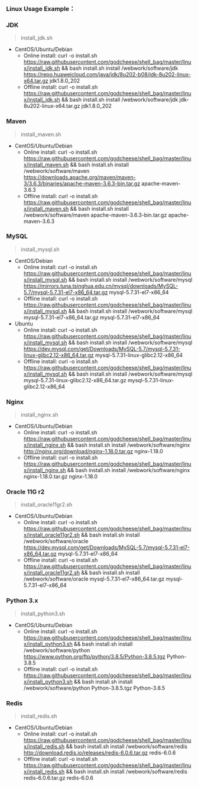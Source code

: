 
### Linux Usage Example：

### JDK
> install_jdk.sh
- CentOS/Ubuntu/Debian
  - Online install: curl -o install.sh https://raw.githubusercontent.com/godcheese/shell_bag/master/linux/install_jdk.sh && bash install.sh install /webwork/software/jdk https://repo.huaweicloud.com/java/jdk/8u202-b08/jdk-8u202-linux-x64.tar.gz jdk1.8.0_202
  - Offline install: curl -o install.sh https://raw.githubusercontent.com/godcheese/shell_bag/master/linux/install_jdk.sh && bash install.sh install /webwork/software/jdk jdk-8u202-linux-x64.tar.gz jdk1.8.0_202

### Maven 
> install_maven.sh
- CentOS/Ubuntu/Debian
  - Online install: curl -o install.sh https://raw.githubusercontent.com/godcheese/shell_bag/master/linux/install_maven.sh && bash install.sh install /webwork/software/maven https://downloads.apache.org/maven/maven-3/3.6.3/binaries/apache-maven-3.6.3-bin.tar.gz apache-maven-3.6.3
  - Offline install: curl -o install.sh https://raw.githubusercontent.com/godcheese/shell_bag/master/linux/install_maven.sh && bash install.sh install /webwork/software/maven apache-maven-3.6.3-bin.tar.gz apache-maven-3.6.3

### MySQL 
> install_mysql.sh
- CentOS/Debian
  - Online install: curl -o install.sh https://raw.githubusercontent.com/godcheese/shell_bag/master/linux/install_mysql.sh && bash install.sh install /webwork/software/mysql https://mirrors.tuna.tsinghua.edu.cn/mysql/downloads/MySQL-5.7/mysql-5.7.31-el7-x86_64.tar.gz mysql-5.7.31-el7-x86_64
  - Offline install: curl -o install.sh https://raw.githubusercontent.com/godcheese/shell_bag/master/linux/install_mysql.sh && bash install.sh install /webwork/software/mysql mysql-5.7.31-el7-x86_64.tar.gz mysql-5.7.31-el7-x86_64
- Ubuntu
  - Online install: curl -o install.sh https://raw.githubusercontent.com/godcheese/shell_bag/master/linux/install_mysql.sh && bash install.sh install /webwork/software/mysql https://dev.mysql.com/get/Downloads/MySQL-5.7/mysql-5.7.31-linux-glibc2.12-x86_64.tar.gz mysql-5.7.31-linux-glibc2.12-x86_64
  - Offline install: curl -o install.sh https://raw.githubusercontent.com/godcheese/shell_bag/master/linux/install_mysql.sh && bash install.sh install /webwork/software/mysql mysql-5.7.31-linux-glibc2.12-x86_64.tar.gz mysql-5.7.31-linux-glibc2.12-x86_64
 
### Nginx 
> install_nginx.sh
- CentOS/Ubuntu/Debian
  - Online install: curl -o install.sh https://raw.githubusercontent.com/godcheese/shell_bag/master/linux/install_nginx.sh && bash install.sh install /webwork/software/nginx http://nginx.org/download/nginx-1.18.0.tar.gz nginx-1.18.0
  - Offline install: curl -o install.sh https://raw.githubusercontent.com/godcheese/shell_bag/master/linux/install_nginx.sh && bash install.sh install /webwork/software/nginx nginx-1.18.0.tar.gz nginx-1.18.0

### Oracle 11G r2
> install_oracle11gr2.sh
- CentOS/Ubuntu/Debian
  - Online install: curl -o install.sh https://raw.githubusercontent.com/godcheese/shell_bag/master/linux/install_oracle11gr2.sh && bash install.sh install /webwork/software/oracle https://dev.mysql.com/get/Downloads/MySQL-5.7/mysql-5.7.31-el7-x86_64.tar.gz mysql-5.7.31-el7-x86_64
  - Offline install: curl -o install.sh https://raw.githubusercontent.com/godcheese/shell_bag/master/linux/install_oracle11gr2.sh && bash install.sh install /webwork/software/oracle mysql-5.7.31-el7-x86_64.tar.gz mysql-5.7.31-el7-x86_64

### Python 3.x 
> install_python3.sh
- CentOS/Ubuntu/Debian
  - Online install: curl -o install.sh https://raw.githubusercontent.com/godcheese/shell_bag/master/linux/install_python3.sh && bash install.sh install /webwork/software/python https://www.python.org/ftp/python/3.8.5/Python-3.8.5.tgz Python-3.8.5
  - Offline install: curl -o install.sh https://raw.githubusercontent.com/godcheese/shell_bag/master/linux/install_python3.sh && bash install.sh install /webwork/software/python Python-3.8.5.tgz Python-3.8.5

### Redis
> install_redis.sh
- CentOS/Ubuntu/Debian
  - Online install: curl -o install.sh https://raw.githubusercontent.com/godcheese/shell_bag/master/linux/install_redis.sh && bash install.sh install /webwork/software/redis http://download.redis.io/releases/redis-6.0.6.tar.gz redis-6.0.6
  - Offline install: curl -o install.sh https://raw.githubusercontent.com/godcheese/shell_bag/master/linux/install_redis.sh && bash install.sh install /webwork/software/redis redis-6.0.6.tar.gz redis-6.0.6
